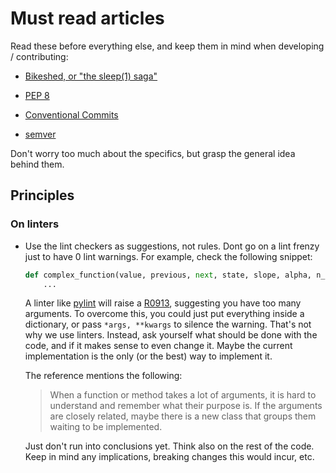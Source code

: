 # Must read articles

Read these before everything else, and keep them in mind when developing / contributing:

* [Bikeshed, or "the sleep(1) saga"](http://bikeshed.com/)

* [PEP 8](https://www.python.org/dev/peps/pep-0008/#a-foolish-consistency-is-the-hobgoblin-of-little-minds)

* [Conventional Commits](https://www.conventionalcommits.org/en/v1.0.0/)

* [semver](https://semver.org/)

Don't worry too much about the specifics, but grasp the general idea behind them.


## Principles


### On linters

* Use the lint checkers as suggestions, not rules. Dont go on a lint frenzy just to have 0 lint warnings. For example, check the following snippet:

  ```python
  def complex_function(value, previous, next, state, slope, alpha, n_calls):
      ...
  ```

  A linter like [pylint](https://www.pylint.org/) will raise a [R0913](https://pycodequ.al/docs/pylint-messages/r0913-too-many-arguments.html), suggesting you have too many arguments. To overcome this, you could just put everything inside a dictionary, or pass `*args, **kwargs` to silence the warning. That's not why we use linters. Instead, ask yourself what should be done with the code, and if it makes sense to even change it. Maybe the current implementation is the only (or the best) way to implement it.


  The reference mentions the following: 

  > When a function or method takes a lot of arguments, it is hard to understand and remember what their purpose is. If the arguments are closely related, maybe there is a new class that groups them waiting to be implemented.

  Just don't run into conclusions yet. Think also on the rest of the code. Keep in mind any implications, breaking changes this would incur, etc.
